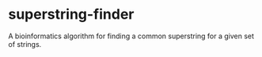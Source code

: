 superstring-finder
==================

A bioinformatics algorithm for finding a common superstring for a given set of strings.